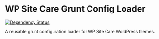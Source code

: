 # WP Site Care Grunt Config Loader

[![Dependency Status](https://david-dm.org/wpsitecare/sitecare-grunt-config-loader.svg)](https://david-dm.org/wpsitecare/sitecare-grunt-config-loader)

A reusable grunt configuration loader for WP Site Care WordPress themes.
